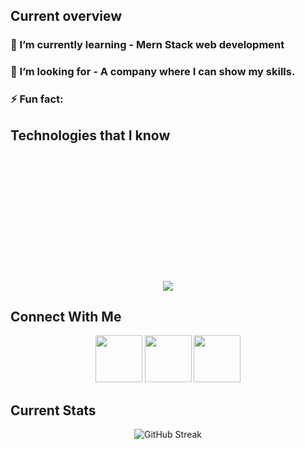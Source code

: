 ## Current overview
###  🌱 I’m currently learning - Mern Stack web development
### 👯 I’m looking for - A company where I can show my skills.
### ⚡ Fun fact: 

 ## Technologies that I know
 <p align="center" style="margin: 220px 0px 20px 0px;">
  <a href="https://skillicons.dev">
    <img src="https://skillicons.dev/icons?i=html,css,tailwind,js,react,c,java,python&perline=4" />
  </a>
</p>


## Connect With Me
 <p align="center" dir="auto"><a target="_blank" href="https://www.facebook.com/profile.php?id=100025797519925"><img height="75" src="https://upload.wikimedia.org/wikipedia/commons/6/6c/Facebook_Logo_2023.png" style="max-width: 100%;"></a>
    <a href="https://www.linkedin.com/in/md-rezwanul-haque-3bb207264/" rel="nofollow"><img height="75" src="https://cdn1.iconfinder.com/data/icons/logotypes/32/circle-linkedin-512.png" style="max-width: 100%;"></a>
    <a href="https://www.behance.net/rezwanulhaque5" rel="nofollow"><img height="75" src="https://cdn.worldvectorlogo.com/logos/behance-1.svg" style="max-width: 100%;"> </a>
</p>


   
## Current Stats
<p align="center" dir="auto">
  <img src="https://github-readme-streak-stats.herokuapp.com?user=rezwan2230&theme=prussian" alt="GitHub Streak" />
</p>




